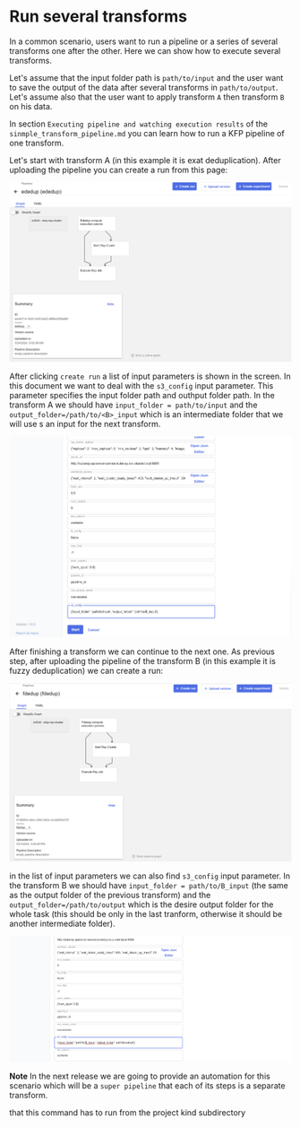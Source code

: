 # Run several transforms

In a common scenario, users want to run a pipeline or a series of several transforms one after the other. Here we can show how to execute several transforms.

Let's assume that the input folder path is `path/to/input` and the user want to save the output of the data after several transforms in `path/to/output`. Let's assume also that the user want to apply transform `A` then transform `B` on his data.

In section `Executing pipeline and watching execution results` of the `sinmple_transform_pipeline.md` you can learn how to run a KFP pipeline of one transform.

Let's start with transform A (in this example it is exat deduplication). After uploading the pipeline you can create a run from this page:

![ededup pipeline](create_run1.png)

After clicking `create run` a list of input parameters is shown in the screen. In this document we want to deal with the `s3_config` input parameter. This parameter specifies the input folder path and outhput folder path. In the transform A we should have `input_folder = path/to/input` and the `output_folder=/path/to/<B>_input` which is an intermediate folder that we will use s an input for the next transform.

![param list](param_list1.png)

After finishing a transform we can continue to the next one. As previous step, after uploading the pipeline of the transform B (in this example it is fuzzy deduplication) we can create a run:

![ededup pipeline](create_run2.png)

in the list of input parameters we can also find `s3_config` input parameter. In the transform B we should have `input_folder = path/to/B_input` (the same as the output folder of the previous transform) and the `output_folder=/path/to/output` which is the desire output folder for the whole task (this should be only in the last tranform, otherwise it should be another intermediate folder).

![param list](param_list2.png)


**Note** In the next release we are going to provide an automation for this scenario which will be a `super pipeline` that each of its steps is a separate transform.






 that this command has to run from the project kind subdirectory
